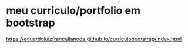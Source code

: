 # meu curriculo/portfolio em bootstrap
https://eduardoluizfrancelianoda.github.io/curriculobootstrap/index.html

